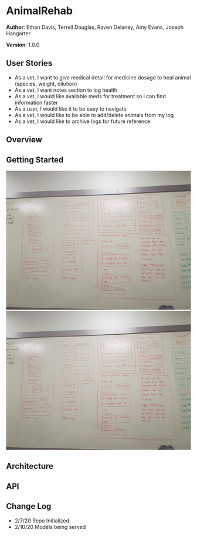 # AnimalRehab

**Author**: Ethan Davis, Terrell Douglas, Raven Delaney, Amy Evans, Joseph Hangarter

**Version**: 1.0.0 

## User Stories
* As a vet, I want to give medical detail for medicine dosage to heal animal (species, weight, dilution)
* As a vet, I want notes section to log health
* As a vet, I would like available meds for treatment so i can find information faster
* As a user, I would like it to be easy to navigate
* As a vet, I would like to be able to add/delete animals from my log
* As a vet, I would like to archive logs for future reference

## Overview
<!-- Provide a high level overview of what this application is and why you are building it, beyond the fact that it's an assignment for a Code Fellows 401 class. (i.e. What's your problem domain?) -->

## Getting Started
<!-- What are the steps that a user must take in order to build this app on their own machine and get it running? -->
![Wireframes](/assets/wireframes.jpg)
![Models](/assets/wireframes.jpg)

## Architecture
<!-- Provide a detailed description of the application design. What technologies (languages, libraries, etc) you're using, and any other relevant design information. This is also an area which you can include any visuals; flow charts, example usage gifs, screen captures, etc.-->

## API
<!-- Provide detailed instructions for your applications usage. This should include any methods or endpoints available to the user/client/developer. Each section should be formatted to provide clear syntax for usage, example calls including input data requirements and options, and example responses or return values. -->

## Change Log
<!-- Use this are to document the iterative changes made to your application as each feature is successfully implemented. Use time stamps. Here's an example:
01-01-2001 4:59pm - Added functionality to add and delete some things.
-->
* 2/7/20 Repo Initialized
* 2/10/20 Models being served
